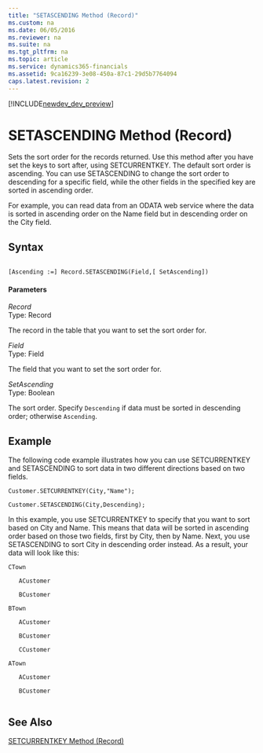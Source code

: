 ```yaml
---
title: "SETASCENDING Method (Record)"
ms.custom: na
ms.date: 06/05/2016
ms.reviewer: na
ms.suite: na
ms.tgt_pltfrm: na
ms.topic: article
ms.service: dynamics365-financials
ms.assetid: 9ca16239-3e08-450a-87c1-29d5b7764094
caps.latest.revision: 2
---
```


[!INCLUDE[newdev_dev_preview](../includes/newdev_dev_preview.md)]

# SETASCENDING Method (Record)
Sets the sort order for the records returned. Use this method after you have set the keys to sort after, using SETCURRENTKEY. The default sort order is ascending. You can use SETASCENDING to change the sort order to descending for a specific field, while the other fields in the specified key are sorted in ascending order.  
  
 For example, you can read data from an ODATA web service where the data is sorted in ascending order on the Name field but in descending order on the City field.  
  
## Syntax  
  
```  
  
[Ascending :=] Record.SETASCENDING(Field,[ SetAscending])  
```  
  
#### Parameters  
 *Record*  
 Type: Record  
  
 The record in the table that you want to set the sort order for.  
  
 *Field*  
 Type: Field  
  
 The field that you want to set the sort order for.  
  
 *SetAscending*  
 Type: Boolean  
  
 The sort order. Specify `Descending` if data must be sorted in descending order; otherwise `Ascending`.  
  
## Example  
 The following code example illustrates how you can use SETCURRENTKEY and SETASCENDING to sort data in two different directions based on two fields.  
  
```  
Customer.SETCURRENTKEY(City,"Name");  
  
Customer.SETASCENDING(City,Descending);  
```  
  
 In this example, you use SETCURRENTKEY to specify that you want to sort based on City and Name. This means that data will be sorted in ascending order based on those two fields, first by City, then by Name. Next, you use SETASCENDING to sort City in descending order instead. As a result, your data will look like this:  
  
```  
CTown  
  
   ACustomer  
  
   BCustomer  
  
BTown  
  
   ACustomer  
  
   BCustomer  
  
   CCustomer  
  
ATown  
  
   ACustomer  
  
   BCustomer  
  
```  
  
## See Also  
 [SETCURRENTKEY Method \(Record\)](devenv-SETCURRENTKEY-Method-Record.md)   
 <!--Links [OData Web Services](OData-Web-Services.md)-->